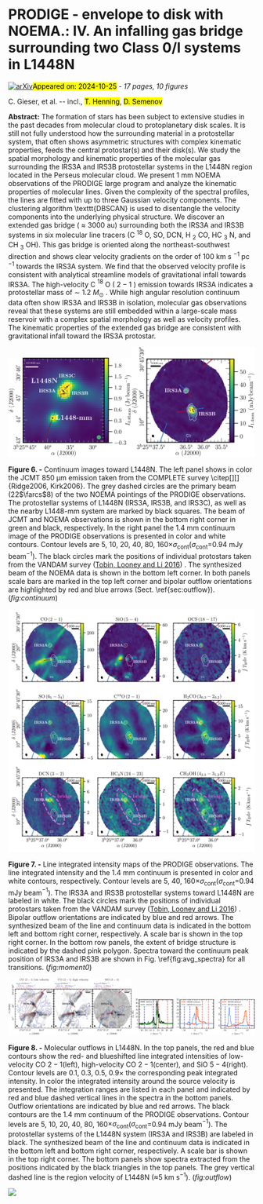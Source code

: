 <div class="macros" style="visibility:hidden;">
$\newcommand{\ensuremath}{}$
$\newcommand{\xspace}{}$
$\newcommand{\object}[1]{\texttt{#1}}$
$\newcommand{\farcs}{{.}''}$
$\newcommand{\farcm}{{.}'}$
$\newcommand{\arcsec}{''}$
$\newcommand{\arcmin}{'}$
$\newcommand{\ion}[2]{#1#2}$
$\newcommand{\textsc}[1]{\textrm{#1}}$
$\newcommand{\hl}[1]{\textrm{#1}}$
$\newcommand{\footnote}[1]{}$
$\newcommand{\arraystretch}{1.1}$
$\newcommand{\arraystretch}{1.1}$
$\newcommand\as{\ifmmode{\rlap.} " \! \else {\rlap.} " \!\fi}$</div>



<div id="title">

# PRODIGE - envelope to disk with NOEMA.: IV. An infalling gas bridge surrounding two Class 0/I systems in L1448N

</div>
<div id="comments">

[![arXiv](https://img.shields.io/badge/arXiv-2410.18941-b31b1b.svg)](https://arxiv.org/abs/2410.18941)<mark>Appeared on: 2024-10-25</mark> -  _17 pages, 10 figures_

</div>
<div id="authors">

C. Gieser, et al. -- incl., <mark>T. Henning</mark>, <mark>D. Semenov</mark>

</div>
<div id="abstract">

**Abstract:** The formation of stars has been subject to extensive studies in the past decades from molecular cloud to protoplanetary disk scales. It is still not fully understood how the surrounding material in a protostellar system, that often shows asymmetric structures with complex kinematic properties, feeds the central protostar(s) and their disk(s). We study the spatial morphology and kinematic properties of the molecular gas surrounding the IRS3A and IRS3B protostellar systems in the L1448N region located in the Perseus molecular cloud. We present 1 mm NOEMA observations of the PRODIGE large program and analyze the kinematic properties of molecular lines. Given the complexity of the spectral profiles, the lines are fitted with up to three Gaussian velocity components. The clustering algorithm \texttt{DBSCAN} is used to disentangle the velocity components into the underlying physical structure. We discover an extended gas bridge ( $\approx$ 3000 au) surrounding both the IRS3A and IRS3B systems in six molecular line tracers (C $^{18}$ O, SO, DCN, H $_{2}$ CO, HC $_{3}$ N, and CH $_{3}$ OH). This gas bridge is oriented along the northeast-southwest direction and shows clear velocity gradients on the order of 100 km s $^{-1}$ pc $^{-1}$ towards the IRS3A system. We find that the observed velocity profile is consistent with analytical streamline models of gravitational infall towards IRS3A. The high-velocity C $^{18}$ O ( $2-1$ ) emission towards IRS3A indicates a protostellar mass of $\sim$ 1.2 $M_\odot$ . While high angular resolution continuum data often show IRS3A and IRS3B in isolation, molecular gas observations reveal that these systems are still embedded within a large-scale mass reservoir with a complex spatial morphology as well as velocity profiles. The kinematic properties of the extended gas bridge are consistent with gravitational infall toward the IRS3A protostar.

</div>

<div id="div_fig1">

<img src="tmp_2410.18941/./overview_L1448N.png" alt="Fig6.1" width="50%"/><img src="tmp_2410.18941/./continuum_L1448N_li.png" alt="Fig6.2" width="50%"/>

**Figure 6. -** Continuum images toward L1448N. The left panel shows in color the JCMT 850 $\upmu$m emission taken from the COMPLETE survey \citep[][]{Ridge2006, Kirk2006}. The grey dashed circles are the primary beam (22$\farcs$8) of the two NOEMA pointings of the PRODIGE observations. The protostellar systems of L1448N (IRS3A, IRS3B, and IRS3C), as well as the nearby L1448-mm system are marked by black squares. The beam of JCMT and NOEMA observations is shown in the bottom right corner in green and black, respectively. In the right panel the 1.4 mm continuum image of the PRODIGE observations is presented in color and white contours. Contour levels are 5, 10, 20, 40, 80, 160$\times \sigma_\mathrm{cont}$($\sigma_\mathrm{cont}$=0.94 mJy beam$^{-1}$). The black circles mark the positions of individual protostars taken from the VANDAM survey  ([Tobin, Looney and Li 2016]()) . The synthesized beam of the NOEMA data is shown in the bottom left corner. In both panels scale bars are marked in the top left corner and bipolar outflow orientations are highlighted by red and blue arrows (Sect. \ref{sec:outflow}). (*fig:continuum*)

</div>
<div id="div_fig2">

<img src="tmp_2410.18941/./moment0_L1448N_all.png" alt="Fig7" width="100%"/>

**Figure 7. -** Line integrated intensity maps of the PRODIGE observations. The line integrated intensity and the 1.4 mm continuum is presented in color and white contours, respectively. Contour levels are 5, 40, 160$\times \sigma_\mathrm{cont}$($\sigma_\mathrm{cont}$=0.94 mJy beam$^{-1}$). The IRS3A and IRS3B protostellar systems toward L1448N are labeled in white. The black circles mark the positions of individual protostars taken from the VANDAM survey  ([Tobin, Looney and Li 2016]()) . Bipolar outflow orientations are indicated by blue and red arrows. The synthesized beam of the line and continuum data is indicated in the bottom left and bottom right corner, respectively. A scale bar is shown in the top right corner. In the bottom row panels, the extent of bridge structure is indicated by the dashed pink polygon. Spectra toward the continuum peak position of IRS3A and IRS3B are shown in Fig. \ref{fig:avg_spectra} for all transitions. (*fig:moment0*)

</div>
<div id="div_fig3">

<img src="tmp_2410.18941/./L1448N_outflows.png" alt="Fig8.1" width="50%"/><img src="tmp_2410.18941/./L1448N_outflows_spectra.png" alt="Fig8.2" width="50%"/>

**Figure 8. -** Molecular outflows in L1448N. In the top panels, the red and blue contours show the red- and blueshifted line integrated intensities of low-velocity CO $2-1$(left), high-velocity CO $2-1$(center), and SiO $5-4$(right). Contour levels are 0.1, 0.3, 0.5, 0.9$\times$ the corresponding peak integrated intensity. In color the integrated intensity around the source velocity is presented. The integration ranges are listed in each panel and indicated by red and blue dashed vertical lines in the spectra in the bottom panels. Outflow orientations are indicated by blue and red arrows. The black contours are the 1.4 mm continuum of the PRODIGE observations. Contour levels are 5, 10, 20, 40, 80, 160$\times \sigma_\mathrm{cont}$($\sigma_\mathrm{cont}$=0.94 mJy beam$^{-1}$). The protostellar systems of the L1448N system (IRS3A and IRS3B) are labeled in black. The synthesized beam of the line and continuum data is indicated in the bottom left and bottom right corner, respectively. A scale bar is shown in the top right corner. The bottom panels show spectra extracted from the positions indicated by the black triangles in the top panels. The grey vertical dashed line is the region velocity of L1448N ($\approx$5 km s$^{-1}$). (*fig:outflow*)

</div><div id="qrcode"><img src=https://api.qrserver.com/v1/create-qr-code/?size=100x100&data="https://arxiv.org/abs/2410.18941"></div>